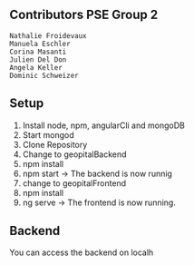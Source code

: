## Contributors PSE Group 2

	Nathalie Froidevaux
	Manuela Eschler
	Corina Masanti
	Julien Del Don
	Angela Keller
	Dominic Schweizer
## Setup

 1. Install node, npm, angularCli and mongoDB
 2. Start mongod
 3. Clone Repository
 4. Change to geopitalBackend
 5. npm install
 6. npm start -> The backend is now runnig
 7. change to geopitalFrontend
 8. npm install
 9. ng serve -> The frontend is now running.

## Backend
You can access the backend on localh  

<!--stackedit_data:
eyJoaXN0b3J5IjpbLTEwMTA1ODcyMzddfQ==
-->